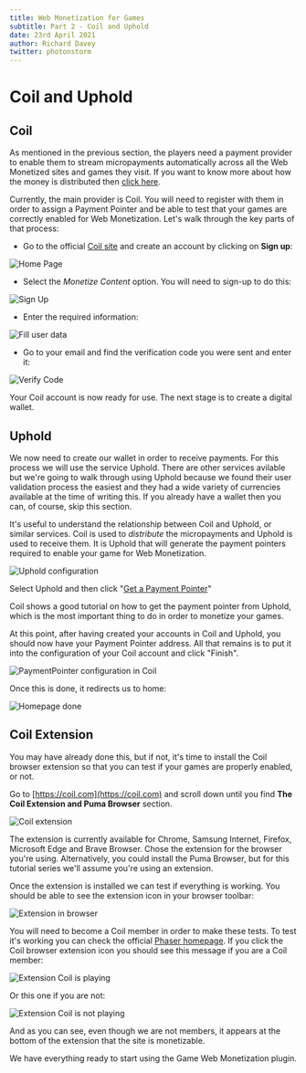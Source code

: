 ```yaml
---
title: Web Monetization for Games
subtitle: Part 2 - Coil and Uphold
date: 23rd April 2021
author: Richard Davey
twitter: photonstorm
---
```


# Coil and Uphold

## Coil

As mentioned in the previous section, the players need a payment provider to enable them to stream micropayments automatically across all the Web Monetized sites and games they visit. If you want to know more about how the money is distributed then [click here](https://help.coil.com/docs/general-info/intro-to-coil/index.html#how-is-coil-different-from-other-membership-services-like-patreon-and-flattr).

Currently, the main provider is Coil. You will need to register with them in order to assign a Payment Pointer and be able to test that your games are correctly enabled for Web Monetization. Let's walk through the key parts of that process:

- Go to the official [Coil site](https://coil.com) and create an account by clicking on **Sign up**:

![Home Page](../img/part2/1-homepage.png)

- Select the _Monetize Content_ option. You will need to sign-up to do this:

![Sign Up](../img/part2/2-signup_to_monetize.png)

- Enter the required information:

![Fill user data](../img/part2/3-fill_user_data.png)

- Go to your email and find the verification code you were sent and enter it:

![Verify Code](../img/part2/4-verify_code.png)

Your Coil account is now ready for use. The next stage is to create a digital wallet.

## Uphold

We now need to create our wallet in order to receive payments. For this process we will use the service Uphold. There are other services avilable but we're going to walk through using Uphold because we found their user validation process the easiest and they had a wide variety of currencies available at the time of writing this. If you already have a wallet then you can, of course, skip this section.

It's useful to understand the relationship between Coil and Uphold, or similar services. Coil is used to _distribute_ the micropayments and Uphold is used to receive them. It is Uphold that will generate the payment pointers required to enable your game for Web Monetization.

![Uphold configuration](../img/part2/5-coil_uphold_configuration.png)

Select Uphold and then click "[Get a Payment Pointer](https://help.coil.com/docs/monetize/wallets/uphold/index.html)"

Coil shows a good tutorial on how to get the payment pointer from Uphold, which is the most important thing to do in order to monetize your games.

At this point, after having created your accounts in Coil and Uphold, you should now have your Payment Pointer address. All that remains is to put it into the configuration of your Coil account and click "Finish".

![PaymentPointer configuration in Coil](../img/part2/6-paymentpointer_config.png)

Once this is done, it redirects us to home:

![Homepage done](../img/part2/7-homepage_done.png)

## Coil Extension

You may have already done this, but if not, it's time to install the Coil browser extension so that you can test if your games are properly enabled, or not.

Go to [https://coil.com](https://coil.com) and scroll down until you find **The Coil Extension and Puma Browser** section.

![Coil extension](../img/part2/8-coil_extension.png)

The extension is currently available for Chrome, Samsung Internet, Firefox, Microsoft Edge and Brave Browser. Chose the extension for the browser you're using. Alternatively, you could install the Puma Browser, but for this tutorial series we'll assume you're using an extension.

Once the extension is installed we can test if everything is working. You should be able to see the extension icon in your browser toolbar:

![Extension in browser](../img/part2/8-extension_toolbar.png)

You will need to become a Coil member in order to make these tests. To test it's working you can check the official [Phaser homepage](https://phaser.io). If you click the Coil browser extension icon you should see this message if you are a Coil member:

![Extension Coil is playing](../img/part2/9-coil_is_playing.png)

Or this one if you are not:

![Extension Coil is not playing](../img/part2/10-coil_is_not_playing.png)

And as you can see, even though we are not members, it appears at the bottom of the extension that the site is monetizable.

We have everything ready to start using the Game Web Monetization plugin.
